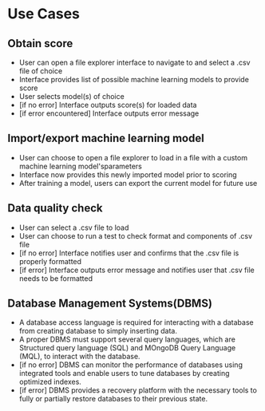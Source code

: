 # Use Cases

## Obtain score
* User can open a file explorer interface to navigate to and select a .csv file of choice
* Interface provides list of possible machine learning models to provide score
* User selects model(s) of choice
* [if no error] Interface outputs score(s) for loaded data
* [if error encountered] Interface outputs error message

## Import/export machine learning model
* User can choose to open a file explorer to load in a file with a custom machine learning model'sparameters
* Interface now provides this newly imported model prior to scoring
* After training a model, users can export the current model for future use

## Data quality check
* User can select a .csv file to load 
* User can choose to run a test to check format and components of .csv file
* [if no error] Interface notifies user and confirms that the .csv file is properly formatted
* [if error] Interface outputs error message and notifies user that .csv file needs to be formatted

## Database Management Systems(DBMS)
* A database access language is required for interacting with a database from creating database to simply inserting data.
* A proper DBMS must support several query languages, which are Structured query language (SQL) and MOngoDB Query Language (MQL), to interact with the database.
* [if no error] DBMS can monitor the performance of databases using integrated tools and enable users to tune databases by creating optimized indexes.
* [if error] DBMS provides a recovery platform with the necessary tools to fully or partially restore databases to their previous state.
